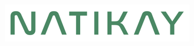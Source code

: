 <a href="https://github.com/tolgahancepel/natikay/">
  <img height=100px src="https://github.com/tolgahancepel/natikay/blob/main/doc/logo-color.png"></img>
</a>